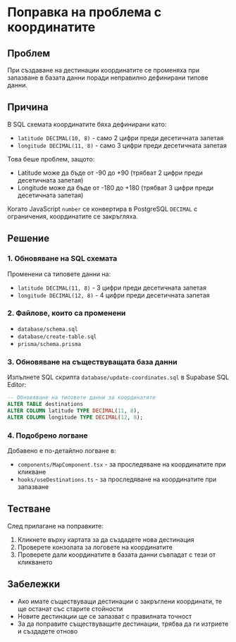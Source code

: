 # Поправка на проблема с координатите

## Проблем
При създаване на дестинации координатите се променяха при запазване в базата данни поради неправилно дефинирани типове данни.

## Причина
В SQL схемата координатите бяха дефинирани като:
- `latitude DECIMAL(10, 8)` - само 2 цифри преди десетичната запетая
- `longitude DECIMAL(11, 8)` - само 3 цифри преди десетичната запетая

Това беше проблем, защото:
- Latitude може да бъде от -90 до +90 (трябват 2 цифри преди десетичната запетая)
- Longitude може да бъде от -180 до +180 (трябват 3 цифри преди десетичната запетая)

Когато JavaScript `number` се конвертира в PostgreSQL `DECIMAL` с ограничения, координатите се закръгляха.

## Решение

### 1. Обновяване на SQL схемата
Променени са типовете данни на:
- `latitude DECIMAL(11, 8)` - 3 цифри преди десетичната запетая
- `longitude DECIMAL(12, 8)` - 4 цифри преди десетичната запетая

### 2. Файлове, които са променени
- `database/schema.sql`
- `database/create-table.sql`
- `prisma/schema.prisma`

### 3. Обновяване на съществуващата база данни
Изпълнете SQL скрипта `database/update-coordinates.sql` в Supabase SQL Editor:

```sql
-- Обновяване на типовете данни за координатите
ALTER TABLE destinations 
ALTER COLUMN latitude TYPE DECIMAL(11, 8),
ALTER COLUMN longitude TYPE DECIMAL(12, 8);
```

### 4. Подобрено логване
Добавено е по-детайлно логване в:
- `components/MapComponent.tsx` - за проследяване на координатите при кликване
- `hooks/useDestinations.ts` - за проследяване на координатите при запазване

## Тестване
След прилагане на поправките:
1. Кликнете върху картата за да създадете нова дестинация
2. Проверете конзолата за логовете на координатите
3. Проверете дали координатите в базата данни съвпадат с тези от кликването

## Забележки
- Ако имате съществуващи дестинации с закръглени координати, те ще останат със старите стойности
- Новите дестинации ще се запазват с правилната точност
- За да поправите съществуващите дестинации, трябва да ги изтриете и създадете отново 